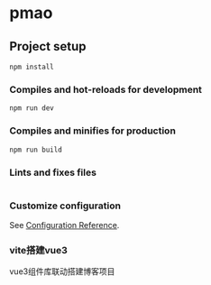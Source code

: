 # pmao

## Project setup
```
npm install
```

### Compiles and hot-reloads for development
```
npm run dev
```

### Compiles and minifies for production
```
npm run build
```

### Lints and fixes files
```
```

### Customize configuration
See [Configuration Reference](https://cli.vuejs.org/config/).

### vite搭建vue3
vue3组件库联动搭建博客项目